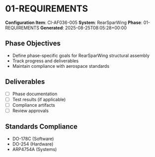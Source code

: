 # 01-REQUIREMENTS

**Configuration Item**: CI-AF036-005
**System**: RearSparWing
**Phase**: 01-REQUIREMENTS
**Generated**: 2025-08-25T08:05:28+00:00

## Phase Objectives
- Define phase-specific goals for RearSparWing structural assembly
- Track progress and deliverables
- Maintain compliance with aerospace standards

## Deliverables
- [ ] Phase documentation
- [ ] Test results (if applicable)
- [ ] Compliance artifacts
- [ ] Review approvals

## Standards Compliance
- DO-178C (Software)
- DO-254 (Hardware)
- ARP4754A (Systems)

